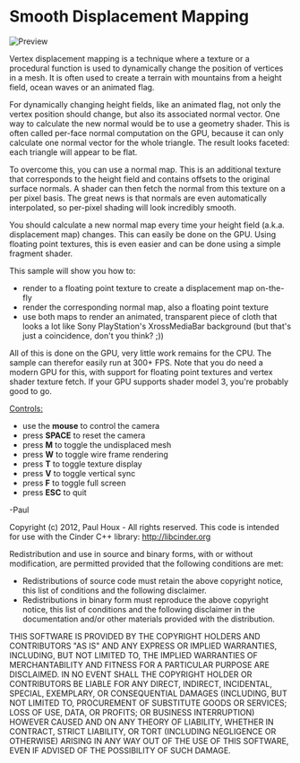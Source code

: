 Smooth Displacement Mapping
===========================

![Preview](https://raw.github.com/paulhoux/Cinder-Samples/master/SmoothDisplacementMapping/PREVIEW.png)


Vertex displacement mapping is a technique where a texture or a procedural function is used to dynamically change the position of vertices in a mesh. It is often used to create a terrain with mountains from a height field, ocean waves or an animated flag. 


For dynamically changing height fields, like an animated flag, not only the vertex position should change, but also its associated normal vector. One way to calculate the new normal would be to use a geometry shader. This is often called per-face normal computation on the GPU, because it can only calculate one normal vector for the whole triangle. The result looks faceted: each triangle will appear to be flat.


To overcome this, you can use a normal map. This is an additional texture that corresponds to the height field and contains offsets to the original surface normals. A shader can then fetch the normal from this texture on a per pixel basis. The great news is that normals are even automatically interpolated, so per-pixel shading will look incredibly smooth. 


You should calculate a new normal map every time your height field (a.k.a. displacement map) changes. This can easily be done on the GPU. Using floating point textures, this is even easier and can be done using a simple fragment shader.


This sample will show you how to:
* render to a floating point texture to create a displacement map on-the-fly
* render the corresponding normal map, also a floating point texture
* use both maps to render an animated, transparent piece of cloth that looks a lot like Sony PlayStation's XrossMediaBar background (but that's just a coincidence, don't you think? ;))


All of this is done on the GPU, very little work remains for the CPU. The sample can therefor easily run at 300+ FPS. Note that you do need a modern GPU for this, with support for floating point textures and vertex shader texture fetch. If your GPU supports shader model 3, you're probably good to go.


<u>Controls:</u>
* use the <b>mouse</b> to control the camera
* press <b>SPACE</b> to reset the camera
* press <b>M</b> to toggle the undisplaced mesh
* press <b>W</b> to toggle wire frame rendering
* press <b>T</b> to toggle texture display
* press <b>V</b> to toggle vertical sync
* press <b>F</b> to toggle full screen
* press <b>ESC</b> to quit


-Paul


Copyright (c) 2012, Paul Houx - All rights reserved. This code is intended for use with the Cinder C++ library: http://libcinder.org

Redistribution and use in source and binary forms, with or without modification, are permitted provided that the following conditions are met:

* Redistributions of source code must retain the above copyright notice, this list of conditions and the following disclaimer.
* Redistributions in binary form must reproduce the above copyright notice, this list of conditions and the following disclaimer in the documentation and/or other materials provided with the distribution.

THIS SOFTWARE IS PROVIDED BY THE COPYRIGHT HOLDERS AND CONTRIBUTORS "AS IS" AND ANY EXPRESS OR IMPLIED WARRANTIES, INCLUDING, BUT NOT LIMITED TO, THE IMPLIED WARRANTIES OF MERCHANTABILITY AND FITNESS FOR A PARTICULAR PURPOSE ARE DISCLAIMED. IN NO EVENT SHALL THE COPYRIGHT HOLDER OR CONTRIBUTORS BE LIABLE FOR ANY DIRECT, INDIRECT, INCIDENTAL, SPECIAL, EXEMPLARY, OR CONSEQUENTIAL DAMAGES (INCLUDING, BUT NOT LIMITED TO, PROCUREMENT OF SUBSTITUTE GOODS OR SERVICES; LOSS OF USE, DATA, OR PROFITS; OR BUSINESS INTERRUPTION) HOWEVER CAUSED AND ON ANY THEORY OF LIABILITY, WHETHER IN CONTRACT, STRICT LIABILITY, OR TORT (INCLUDING NEGLIGENCE OR OTHERWISE) ARISING IN ANY WAY OUT OF THE USE OF THIS SOFTWARE, EVEN IF ADVISED OF THE POSSIBILITY OF SUCH DAMAGE.


